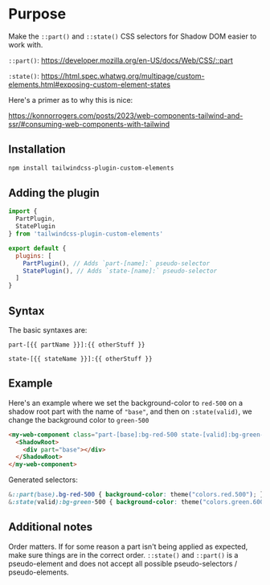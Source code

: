 # Purpose

Make the `::part()` and `::state()` CSS selectors for Shadow DOM easier to work with.

`::part()`: <https://developer.mozilla.org/en-US/docs/Web/CSS/::part>

`:state()`: <https://html.spec.whatwg.org/multipage/custom-elements.html#exposing-custom-element-states>

Here's a primer as to why this is nice:

<https://konnorrogers.com/posts/2023/web-components-tailwind-and-ssr/#consuming-web-components-with-tailwind>

## Installation

```bash
npm install tailwindcss-plugin-custom-elements
```

## Adding the plugin

```js
import {
  PartPlugin,
  StatePlugin
} from 'tailwindcss-plugin-custom-elements'

export default {
  plugins: [
    PartPlugin(), // Adds `part-[name]:` pseudo-selector
    StatePlugin(), // Adds `state-[name]:` pseudo-selector
  ]
}
```

## Syntax

The basic syntaxes are:

`part-[{{ partName }}]:{{ otherStuff }}`

`state-[{{ stateName }}]:{{ otherStuff }}`

## Example

Here's an example where we set the background-color to `red-500` on a shadow root part with the name of `"base"`,
and then on `:state(valid)`, we change the background color to `green-500`

```html
<my-web-component class="part-[base]:bg-red-500 state-[valid]:bg-green-500">
  <ShadowRoot>
    <div part="base"></div>
  </ShadowRoot>
</my-web-component>
```

Generated selectors:

```css
&::part(base).bg-red-500 { background-color: theme("colors.red.500"); }
&:state(valid):bg-green-500 { background-color: theme("colors.green.600"); }
```

## Additional notes

Order matters. If for some reason a part isn't being applied as expected, make sure things are in the correct order.
`::state()` and `::part()` is a pseudo-element and does not accept all possible pseudo-selectors / pseudo-elements.
